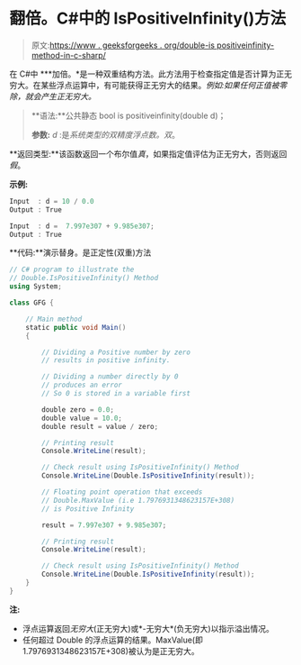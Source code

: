 # 翻倍。C#中的 IsPositiveInfinity()方法

> 原文:[https://www . geeksforgeeks . org/double-is positiveinfinity-method-in-c-sharp/](https://www.geeksforgeeks.org/double-ispositiveinfinity-method-in-c-sharp/)

在 C#中 ***加倍。*是一种双重结构方法。此方法用于检查指定值是否计算为正无穷大。在某些浮点运算中，有可能获得正无穷大的结果。*例如:*如果任何正值被零除，就会产生正无穷大。**

> **语法:**公共静态 bool is positiveinfinity(double d)；
> 
> **参数:**
> *d* :是*系统类型的双精度浮点数。双*。

**返回类型:**该函数返回一个布尔值*真*，如果指定值评估为正无穷大，否则返回*假*。

**示例:**

```cs
Input  : d = 10 / 0.0 
Output : True

Input  : d =  7.997e307 + 9.985e307; 
Output : True

```

**代码:**演示替身。是正定性(双重)方法

```cs
// C# program to illustrate the
// Double.IsPositiveInfinity() Method
using System;

class GFG {

    // Main method
    static public void Main()
    {

        // Dividing a Positive number by zero
        // results in positive infinity.

        // Dividing a number directly by 0
        // produces an error
        // So 0 is stored in a variable first

        double zero = 0.0;
        double value = 10.0;
        double result = value / zero;

        // Printing result
        Console.WriteLine(result);

        // Check result using IsPositiveInfinity() Method
        Console.WriteLine(Double.IsPositiveInfinity(result));

        // Floating point operation that exceeds
        // Double.MaxValue (i.e 1.7976931348623157E+308)
        // is Positive Infinity

        result = 7.997e307 + 9.985e307;

        // Printing result
        Console.WriteLine(result);

        // Check result using IsPositiveInfinity() Method
        Console.WriteLine(Double.IsPositiveInfinity(result));
    }
}
```

**注:**

*   浮点运算返回*无穷大*(正无穷大)或*-无穷大*(负无穷大)以指示溢出情况。
*   任何超过 Double 的浮点运算的结果。MaxValue(即 1.7976931348623157E+308)被认为是正无穷大。